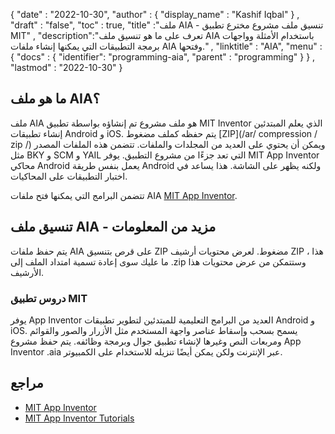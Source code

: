 {
  "date" : "2022-10-30",
  "author" : {
    "display_name" : "Kashif Iqbal"
} ,
  "draft" : "false",
  "toc" : true,
  "title" :"ملف AIA - تنسيق ملف مشروع مخترع تطبيق MIT" ,
  "description":"تعرف على ما هو تنسيق ملف AIA باستخدام الأمثلة وواجهات برمجة التطبيقات التي يمكنها إنشاء ملفات AIA وفتحها." ,
  "linktitle" : "AIA",
  "menu" : {
    "docs" : {
      "identifier": "programming-aia",
      "parent" : "programming"
}
} ,
  "lastmod" : "2022-10-30"
}

## ما هو ملف AIA؟

ملف AIA هو ملف مشروع تم إنشاؤه بواسطة تطبيق MIT Inventor الذي يعلم المبتدئين إنشاء تطبيقات Android و iOS. يتم حفظه كملف مضغوط [ZIP](/ar/ compression / zip /) ويمكن أن يحتوي على العديد من المجلدات والملفات. تتضمن هذه الملفات المصدر مثل BKY و SCM و YAIL التي تعد جزءًا من مشروع التطبيق. يوفر MIT App Inventor محاكي Android يعمل بنفس طريقة Android ولكنه يظهر على الشاشة. هذا يساعد في اختبار التطبيقات على المحاكيات.

تتضمن البرامج التي يمكنها فتح ملفات AIA [MIT App Inventor](https://appinventor.mit.edu/).

## تنسيق ملف AIA - مزيد من المعلومات

يتم حفظ ملفات AIA على قرص بتنسيق ZIP مضغوط. لعرض محتويات أرشيف ZIP هذا ، ما عليك سوى إعادة تسمية امتداد الملف إلى .zip وستتمكن من عرض محتويات هذا الأرشيف.

### دروس تطبيق MIT

يوفر App Inventor العديد من البرامج التعليمية للمبتدئين لتطوير تطبيقات Android و iOS. يسمح بسحب وإسقاط عناصر واجهة المستخدم مثل الأزرار والصور والقوائم ومربعات النص وغيرها لإنشاء تطبيق جوال وبرمجة وظائفه. يتم حفظ مشروع App Inventor .aia عبر الإنترنت ولكن يمكن أيضًا تنزيله للاستخدام على الكمبيوتر.

## مراجع

* [MIT App Inventor](https://appinventor.mit.edu/)
* [MIT App Inventor Tutorials](https://appinventor.mit.edu/explore/ai2/tutorials)

